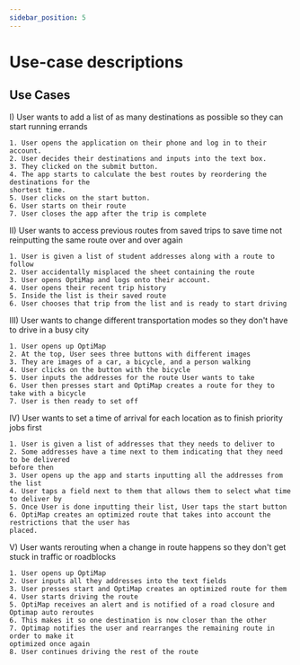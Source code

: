 ```yaml
---
sidebar_position: 5
---
```


# Use-case descriptions

## Use Cases

I) User wants to add a list of as many destinations as possible so they can start running errands
```
1. User opens the application on their phone and log in to their account.
2. User decides their destinations and inputs into the text box. 
3. They clicked on the submit button.
4. The app starts to calculate the best routes by reordering the destinations for the 
shortest time.
5. User clicks on the start button.
6. User starts on their route
7. User closes the app after the trip is complete
```
II) User wants to access previous routes from saved trips to save time not reinputting the same route over and over again
```
1. User is given a list of student addresses along with a route to follow
2. User accidentally misplaced the sheet containing the route
3. User opens OptiMap and logs onto their account.
4. User opens their recent trip history
5. Inside the list is their saved route
6. User chooses that trip from the list and is ready to start driving
```
III) User wants to change different transportation modes so they don't have to drive in a busy city
```
1. User opens up OptiMap
2. At the top, User sees three buttons with different images
3. They are images of a car, a bicycle, and a person walking
4. User clicks on the button with the bicycle
5. User inputs the addresses for the route User wants to take
6. User then presses start and OptiMap creates a route for they to take with a bicycle
7. User is then ready to set off
```
IV) User wants to set a time of arrival for each location as to finish priority jobs first
```
1. User is given a list of addresses that they needs to deliver to
2. Some addresses have a time next to them indicating that they need to be delivered 
before then
3. User opens up the app and starts inputting all the addresses from the list
4. User taps a field next to them that allows them to select what time to deliver by
5. Once User is done inputting their list, User taps the start button
6. OptiMap creates an optimized route that takes into account the restrictions that the user has 
placed.
```
V) User wants rerouting when a change in route happens so they don't get stuck in traffic or roadblocks
```
1. User opens up OptiMap
2. User inputs all they addresses into the text fields
3. User presses start and OptiMap creates an optimized route for them
4. User starts driving the route
5. OptiMap receives an alert and is notified of a road closure and Optimap auto reroutes
6. This makes it so one destination is now closer than the other
7. Optimap notifies the user and rearranges the remaining route in order to make it 
optimized once again
8. User continues driving the rest of the route
```